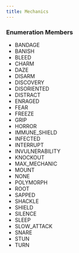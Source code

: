 ```yaml
---
title: Mechanics
---
```






### Enumeration Members
- BANDAGE
- BANISH
- BLEED
- CHARM
- DAZE
- DISARM
- DISCOVERY
- DISORIENTED
- DISTRACT
- ENRAGED
- FEAR
- FREEZE
- GRIP
- HORROR
- IMMUNE\_SHIELD
- INFECTED
- INTERRUPT
- INVULNERABILITY
- KNOCKOUT
- MAX\_MECHANIC
- MOUNT
- NONE
- POLYMORPH
- ROOT
- SAPPED
- SHACKLE
- SHIELD
- SILENCE
- SLEEP
- SLOW\_ATTACK
- SNARE
- STUN
- TURN
